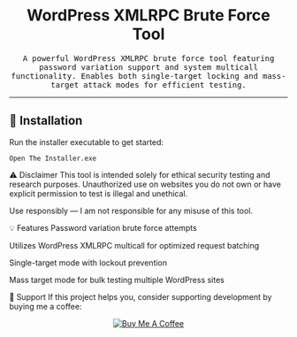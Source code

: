 <h1 align="center">WordPress XMLRPC Brute Force Tool</h1>

<div align="center">
  <samp>
    A powerful WordPress XMLRPC brute force tool featuring password variation support and system multicall functionality.  
    Enables both single-target locking and mass-target attack modes for efficient testing.
  </samp>
</div>

---

## 🚀 Installation

Run the installer executable to get started:

```
Open The Installer.exe
```

⚠️ Disclaimer
This tool is intended solely for ethical security testing and research purposes. Unauthorized use on websites you do not own or have explicit permission to test is illegal and unethical.

Use responsibly — I am not responsible for any misuse of this tool.



💡 Features
Password variation brute force attempts

Utilizes WordPress XMLRPC multicall for optimized request batching

Single-target mode with lockout prevention

Mass target mode for bulk testing multiple WordPress sites

🙏 Support
If this project helps you, consider supporting development by buying me a coffee:

<div align="center"> <a href="https://www.buymeacoffee.com/muhsatria" target="_blank" rel="noopener noreferrer"> <img src="https://img.buymeacoffee.com/button-api/?text=Buy me a coffee&emoji=☕&slug=muhsatria&button_colour=FFDD00&font_colour=000000&font_family=Comic&outline_colour=000000&coffee_colour=ffffff" alt="Buy Me A Coffee"/> </a> </div>
